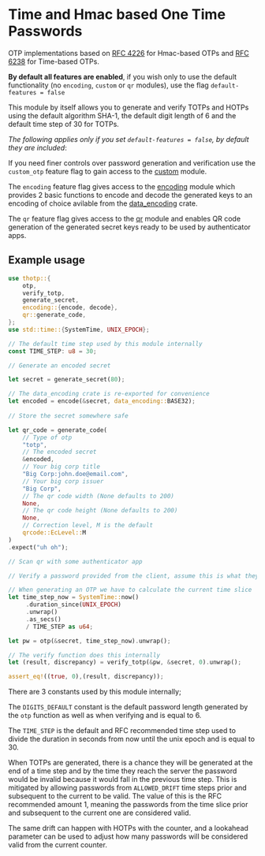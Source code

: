 # Time and Hmac based One Time Passwords

 OTP implementations based on [RFC 4226](https://www.rfc-editor.org/rfc/rfc4226) for Hmac-based OTPs
 and [RFC 6238](https://www.rfc-editor.org/rfc/rfc6238) for Time-based OTPs.

 **By default all features are enabled**, if you wish only to use the default functionality
 (no `encoding`, `custom` or `qr` modules), use the flag `default-features = false`

 This module by itself allows you to generate and verify TOTPs and HOTPs using the default
 algorithm SHA-1, the default digit length of 6 and the default time step of 30 for TOTPs.

 *The following applies only if you set `default-features = false`, by default they are included*:

 If you need finer controls over password generation and verification use the `custom_otp` feature flag
 to gain access to the [custom](https://docs.rs/thotp/0.1.0/thotp/custom/index.html) module.

 The `encoding` feature flag gives access to the [encoding](https://docs.rs/thotp/0.1.0/thotp/encoding/index.html) module which provides 2 basic functions to encode
 and decode the generated keys to an encoding of choice avilable from the [data_encoding](https://docs.rs/data-encoding/latest/data_encoding/index.html) crate.

 The `qr` feature flag gives access to the [qr](https://docs.rs/thotp/0.1.0/thotp/qr/index.html) module and enables QR code generation of the generated secret keys ready to be used by authenticator apps.

 ## Example usage

 ```rust
 use thotp::{
     otp,
     verify_totp,
     generate_secret,
     encoding::{encode, decode},
     qr::generate_code,
 };
 use std::time::{SystemTime, UNIX_EPOCH};

 // The default time step used by this module internally
 const TIME_STEP: u8 = 30;

 // Generate an encoded secret

 let secret = generate_secret(80);

 // The data_encoding crate is re-exported for convenience
 let encoded = encode(&secret, data_encoding::BASE32);
  
 // Store the secret somewhere safe

 let qr_code = generate_code(
     // Type of otp
     "totp",
     // The encoded secret
     &encoded,
     // Your big corp title
     "Big Corp:john.doe@email.com",
     // Your big corp issuer
     "Big Corp",
     // The qr code width (None defaults to 200)
     None,
     // The qr code height (None defaults to 200)
     None,
     // Correction level, M is the default
     qrcode::EcLevel::M
 )
 .expect("uh oh");

 // Scan qr with some authenticator app

 // Verify a password provided from the client, assume this is what they calculated

 // When generating an OTP we have to calculate the current time slice
 let time_step_now = SystemTime::now()
      .duration_since(UNIX_EPOCH)
      .unwrap()
      .as_secs()
      / TIME_STEP as u64;

 let pw = otp(&secret, time_step_now).unwrap();

 // The verify function does this internally
 let (result, discrepancy) = verify_totp(&pw, &secret, 0).unwrap();

 assert_eq!((true, 0),(result, discrepancy));

 ```
 There are 3 constants used by this module internally;

 The `DIGITS_DEFAULT` constant is the default password length generated by the `otp` function as well
 as when verifying and is equal to 6.

 The `TIME_STEP` is the default and RFC recommended time step used to divide the duration in seconds from now
 until the unix epoch and is equal to 30.

 When TOTPs are generated, there is a chance they will be generated at the end of a time step and by
 the time they reach the server the password would be invalid because it would fall in the previous
 time step. This is mitigated by allowing passwords from `ALLOWED_DRIFT` time steps prior and subsequent
 to the current to be valid. The value of this is the RFC recommended amount 1, meaning the passwords from the time slice
 prior and subsequent to the current one are considered valid.

 The same drift can happen with HOTPs with the counter, and a lookahead parameter can be used to adjust
 how many passwords will be considered valid from the current counter.